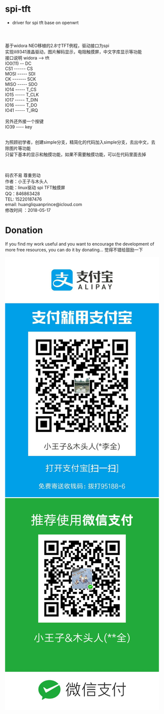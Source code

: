 # spi-tft
* driver for spi tft base on openwrt
#
<br> 基于widora NEO移植的2.8寸TFT例程，驱动接口为spi
<br> 实现ili9341液晶驱动，图片解码显示，电阻触摸屏，中文字库显示等功能
<br> 接口说明 widora --> tft
<br>         IO0(11) -- DC
<br>         CS1 ------ CS
<br>         MOSI ----- SDI
<br>         CK ------- SCK
<br>         MISO ----- SDO
<br>         IO14 ----- T_CS
<br>         IO15 ----- T_CLK
<br>         IO17 ----- T_DIN
<br>         IO16 ----- T_DO
<br>         IO41 ----- T_IRQ
<br>
<br> 另外还外接一个按键
<br> IO39 ---- key

<br> 为照顾初学者，创建simple分支，精简化的代码加入simple分支，去出中文，去除图片等功能
<br> 只留下基本的显示和触摸功能，如果不需要触摸功能，可以在代码里面去掉

<br>
<br>码农不易 尊重劳动
<br>作者：小王子与木头人
<br>功能：linux驱动 spi TFT触摸屏
<br>QQ：846863428 
<br>TEL: 15220187476 
<br>email: huangliquanprince@icloud.com 
<br>修改时间 ：2018-05-17

# Donation

If you find my work useful and you want to encourage the development of more free resources, you can do it by donating… 
觉得不错给鼓励一下

[![alipay](https://github.com/MagicPrince666/spi-tft/raw/master/picture/alipay.jpeg)![wechat](https://github.com/MagicPrince666/spi-tft/raw/master/picture/wechat.jpeg)](http://prince.yicp.top/yanhua.html)
